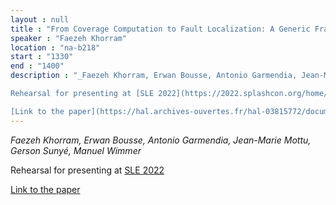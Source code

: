 ```yaml
---
layout : null
title : "From Coverage Computation to Fault Localization: A Generic Framework for  Domain-Specific Languages"
speaker : "Faezeh Khorram"
location : "na-b218"
start : "1330"
end : "1400"
description : "_Faezeh Khorram, Erwan Bousse, Antonio Garmendia, Jean-Marie Mottu, Gerson Sunyé, Manuel Wimmer_

Rehearsal for presenting at [SLE 2022](https://2022.splashcon.org/home/sle-2022)

[Link to the paper](https://hal.archives-ouvertes.fr/hal-03815772/document)"
---
```

_Faezeh Khorram, Erwan Bousse, Antonio Garmendia, Jean-Marie Mottu, Gerson Sunyé, Manuel Wimmer_

Rehearsal for presenting at [SLE 2022](https://2022.splashcon.org/home/sle-2022)

[Link to the paper](https://hal.archives-ouvertes.fr/hal-03815772/document)